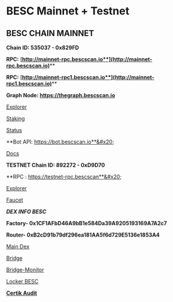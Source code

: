 # BESC Mainnet + Testnet

## BESC CHAIN MAINNET&#x20;

**Chain ID: 535037 - 0x829FD**&#x20;

**RPC:** [**http://mainnet-rpc.bescscan.io**](http://mainnet-rpc.bescscan.io)****

**RPC:** [**http://mainnet-rpc1.bescscan.io**](http://mainnet-rpc1.bescscan.io)****

**Graph Node: https://thegraph.bescscan.io**

[Explorer](https://bescscan.io)

[Staking](https://staking.bescscan.io)

[Status ](https://status.bescscan.io)

**Bot API: https://bot.bescscan.io**&#x20;

[Docs ](https://docs.bescscan.io)

**TESTNET Chain ID: 892272 - 0xD9D70**&#x20;

**RPC : https://testnet-rpc.bescscan**&#x20;

[Explorer](https://testnet-explorer.bescscan.io)

[Faucet](https://faucet.bescscan.io)

_**DEX INFO BESC**_

**Factory- 0x1CF1AFbD46A9bB1e584Da39A9205193169A7A2c7**

**Router- 0xB2cD91b79df296ea181AA5f6d729E5136e1853A4**

[Main Dex](https://beanswap.finance/swap)

[Bridge](https://bridge.bescbridge.network/bridge)

[Bridge-Monitor](https://alm-bsc.bescbridge.network)

[Locker BESC](https://besclocker.finance)

****[**Certik Audit**](https://www.certik.com/projects/bean-eco-smart-chain#skynet)****



